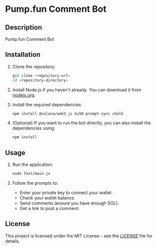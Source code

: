 # Pump.fun Comment Bot

## Description
Pump.fun Comment Bot 
## Installation

1. Clone the repository:
   ```bash
   git clone <repository-url>
   cd <repository-directory>
   ```

2. Install Node.js if you haven't already. You can download it from [nodejs.org](https://nodejs.org/).

3. Install the required dependencies:
   ```bash
   npm install @solana/web3.js bs58 prompt-sync chalk
   ```

4. (Optional) If you want to run the bot directly, you can also install the dependencies using:
   ```bash
   npm install
   ```

## Usage

1. Run the application:
   ```bash
   node fast/main.js
   ```

2. Follow the prompts to:
   - Enter your private key to connect your wallet.
   - Check your wallet balance.
   - Send comments (ensure you have enough SOL).
   - Get a link to post a comment.

## License
This project is licensed under the MIT License - see the [LICENSE](LICENSE) file for details.